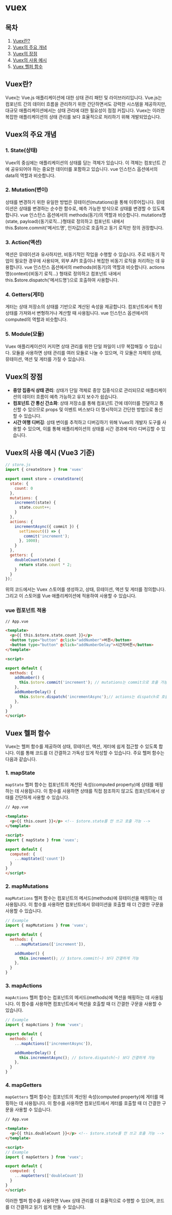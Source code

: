 # vuex

## 목차

1. [Vuex란?](#Vuex란?)
2. [Vuex의 주요 개념](#Vuex의-주요-개념)
3. [Vuex의 장점](#Vuex의-장점)
4. [Vuex의 사용 예시](#Vuex의-사용-예시)
5. [Vuex 헬퍼 함수](#Vuex-헬퍼-함수)

## Vuex란?

Vuex는 Vue.js 애플리케이션에 대한 상태 관리 패턴 및 라이브러리입니다. Vue.js는 컴포넌트 간의 데이터 흐름을 관리하기 위한 간단하면서도 강력한 시스템을 제공하지만, 대규모 애플리케이션에서는 상태 관리에 대한 필요성이 점점 커집니다. Vuex는 이러한 복잡한 애플리케이션의 상태 관리를 보다 효율적으로 처리하기 위해 개발되었습니다.

## Vuex의 주요 개념

### 1. State(상태)

Vuex의 중심에는 애플리케이션의 상태를 담는 객체가 있습니다. 이 객체는 컴포넌트 간에 공유되어야 하는 중요한 데이터를 포함하고 있습니다. vue 인스턴스 옵션에서의 data의 역할과 비슷합니다.

### 2. Mutation(변이)

상태를 변경하기 위한 유일한 방법은 뮤테이션(mutations)을 통해 이루어집니다. 뮤테이션은 상태를 변경하는 순수한 함수로, 예측 가능한 방식으로 상태를 변경할 수 있도록 합니다. vue 인스턴스 옵션에서의 methods(동기)의 역할과 비슷합니다. mutations명(state, payload){동기로직...}형태로 정의하고 컴포넌트 내에서 this.$store.commit('메서드명', 인자값)으로 호출하고 동기 로직만 정의 권장합니다.

### 3. Action(액션)

액션은 뮤테이션과 유사하지만, 비동기적인 작업을 수행할 수 있습니다. 주로 비동기 작업이 필요한 경우에 사용되며, 외부 API 호출이나 복잡한 비동기 로직을 처리하는 데 유용합니다. vue 인스턴스 옵션에서의 methods(비동기)의 역할과 비슷합니다. actions명(context){비동기 로직...} 형태로 정의하고 컴포넌트 내에서 this.$store.dispatch('메서드명')으로 호출하여 사용합니다.

### 4. Getters(게터)

게터는 상태 저장소의 상태를 기반으로 계산된 속성을 제공합니다. 컴포넌트에서 특정 상태를 가져와서 변형하거나 계산할 때 사용됩니다.  vue 인스턴스 옵션에서의 computed의 역할과 비슷합니다.

### 5. Module(모듈)

Vuex 애플리케이션이 커지면 상태 관리를 위한 단일 파일이 너무 복잡해질 수 있습니다. 모듈을 사용하면 상태 관리를 여러 모듈로 나눌 수 있으며, 각 모듈은 자체의 상태, 뮤테이션, 액션 및 게터를 가질 수 있습니다.

## Vuex의 장점

- **중앙 집중식 상태 관리**: 상태가 단일 객체로 중앙 집중식으로 관리되므로 애플리케이션의 데이터 흐름이 예측 가능하고 유지 보수가 쉽습니다.
- **컴포넌트 간 통신 간소화**: 상태 저장소를 통해 컴포넌트 간에 데이터를 전달하고 통신할 수 있으므로 props 및 이벤트 버스보다 더 명시적이고 간단한 방법으로 통신할 수 있습니다.
- **시간 여행 디버깅**: 상태 변이를 추적하고 디버깅하기 위해 Vuex의 개발자 도구를 사용할 수 있으며, 이를 통해 애플리케이션의 상태를 시간 경과에 따라 디버깅할 수 있습니다.

## Vuex의 사용 예시 (Vue3 기준)

```javascript
// store.js
import { createStore } from 'vuex'

export const store = createStore({
  state: {
    count: 0
  },
  mutations: {
    increment(state) {
      state.count++;
    }
  },
  actions: {
    incrementAsync({ commit }) {
      setTimeout(() => {
        commit('increment');
      }, 1000);
    }
  },
  getters: {
    doubleCount(state) {
      return state.count * 2;
    }
  }
});
```

위의 코드에서는 Vuex 스토어를 생성하고, 상태, 뮤테이션, 액션 및 게터를 정의합니다. 그리고 이 스토어를 Vue 애플리케이션에 적용하여 사용할 수 있습니다.

### vue 컴포넌트 적용

```html
// App.vue

<template>
  <p>{{ this.$store.state.count }}</p>
  <button type="button" @click="addNumber">버튼</button>
  <button type="button" @click="addNumberDelay">시간차버튼</button>
</template>

<script>

export default {
  methods: {
    addNumber() {
      this.$store.commit('increment'); // mutations는 commit으로 호출 가능
    },
    addNumberDelay() {
      this.$store.dispatch('incrementAsync');// actions는 dispatch로 호출 가능
    },
  }
}
</script>

```

## Vuex 헬퍼 함수

Vuex는 헬퍼 함수를 제공하여 상태, 뮤테이션, 액션, 게터에 쉽게 접근할 수 있도록 합니다. 이를 통해 코드를 더 간결하고 가독성 있게 작성할 수 있습니다. 주요 헬퍼 함수는 다음과 같습니다.

### 1. mapState

`mapState` 헬퍼 함수는 컴포넌트의 계산된 속성(computed property)에 상태를 매핑하는 데 사용됩니다. 이 함수를 사용하면 상태를 직접 참조하지 않고도 컴포넌트에서 상태를 간단하게 사용할 수 있습니다.

```html
// App.vue

<template>
  <p>{{ this.count }}</p> <!-- $store.state를 안 쓰고 호출 가능 -->
</template>

<script>
import { mapState } from 'vuex';

export default {
  computed: {
    ...mapState(['count'])
  }
}
</script>
```

### 2. mapMutations

`mapMutations` 헬퍼 함수는 컴포넌트의 메서드(methods)에 뮤테이션을 매핑하는 데 사용됩니다. 이 함수를 사용하면 컴포넌트에서 뮤테이션을 호출할 때 더 간결한 구문을 사용할 수 있습니다.

```javascript
// Example
import { mapMutations } from 'vuex';

export default {
  methods: {
    ...mapMutations(['increment']),

    addNumber() {
      this.increment(); // $store.commit(~) 보다 간결하게 가능
    },
  }
}
```

### 3. mapActions

`mapActions` 헬퍼 함수는 컴포넌트의 메서드(methods)에 액션을 매핑하는 데 사용됩니다. 이 함수를 사용하면 컴포넌트에서 액션을 호출할 때 더 간결한 구문을 사용할 수 있습니다.

```javascript
// Example
import { mapActions } from 'vuex';

export default {
  methods: {
    ...mapActions(['incrementAsync']),

    addNumberDelay() {
      this.incrementAsync(); // $store.dispatch(~) 보다 간결하게 가능
    },
  }
}
```

### 4. mapGetters

`mapGetters` 헬퍼 함수는 컴포넌트의 계산된 속성(computed property)에 게터를 매핑하는 데 사용됩니다. 이 함수를 사용하면 컴포넌트에서 게터를 호출할 때 더 간결한 구문을 사용할 수 있습니다.

```html
// App.vue

<template>
  <p>{{ this.doubleCount }}</p> <!-- $store.state를 안 쓰고 호출 가능 -->
</template>

<script>
// Example
import { mapGetters } from 'vuex';

export default {
  computed: {
    ...mapGetters(['doubleCount'])
  }
}
</script>
```

이러한 헬퍼 함수를 사용하면 Vuex 상태 관리를 더 효율적으로 수행할 수 있으며, 코드를 더 간결하고 읽기 쉽게 만들 수 있습니다.